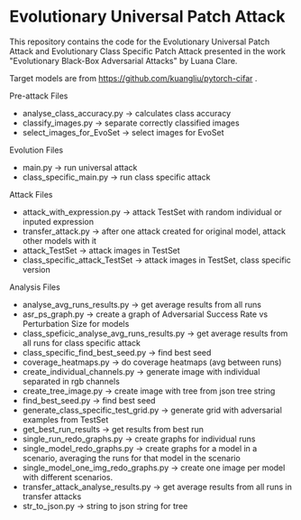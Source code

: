 # Evolutionary Universal Patch Attack

This repository contains the code for the Evolutionary Universal Patch Attack and Evolutionary Class Specific Patch Attack presented in the work "Evolutionary Black-Box Adversarial Attacks" by Luana Clare.

Target models are from https://github.com/kuangliu/pytorch-cifar .

Pre-attack Files
* analyse_class_accuracy.py → calculates class accuracy
* classify_images.py → separate correctly classified images
* select_images_for_EvoSet → select images for EvoSet

Evolution Files
* main.py → run universal attack
* class_specific_main.py → run class specific attack

Attack Files
* attack_with_expression.py → attack TestSet with random individual or inputed expression
* transfer_attack.py → after one attack created for original model, attack other models with it
* attack_TestSet → attack images in TestSet
* class_specific_attack_TestSet → attack images in TestSet, class specific version

Analysis Files
* analyse_avg_runs_results.py → get average results from all runs
* asr_ps_graph.py → create a graph of Adversarial Success Rate vs Perturbation Size for models
* class_speficic_analyse_avg_runs_results.py → get average results from all runs for class specific attack
* class_specific_find_best_seed.py → find best seed
* coverage_heatmaps.py → do coverage heatmaps (avg between runs)
* create_individual_channels.py → generate image with individual separated in rgb channels
* create_tree_image.py → create image with tree from json tree string
* find_best_seed.py → find best seed
* generate_class_specific_test_grid.py → generate grid with adversarial examples from TestSet
* get_best_run_results → get results from best run
* single_run_redo_graphs.py → create graphs for individual runs
* single_model_redo_graphs.py → create graphs for a model in a scenario, averaging the runs for that model in the scenario
* single_model_one_img_redo_graphs.py → create one image per model with different scenarios.
* transfer_attack_analyse_results.py → get average results from all runs in transfer attacks
* str_to_json.py → string to json string for tree
 
